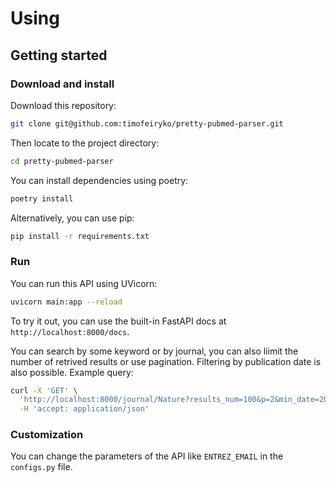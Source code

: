 # Using

## Getting started

### Download and install

Download this repository:

```bash
git clone git@github.com:timofeiryko/pretty-pubmed-parser.git
```

Then locate to the project directory:

```bash
cd pretty-pubmed-parser
```

You can install dependencies using poetry:

```bash
poetry install
```

Alternatively, you can use pip:

```bash
pip install -r requirements.txt
```

### Run

You can run this API using UVicorn:

```bash
uvicorn main:app --reload
```

To try it out, you can use the built-in FastAPI docs at `http://localhost:8000/docs`.

You can search by some keyword or by journal, you can also liimit the number of retrived results or use pagination. Filtering by publication date is also possible. Example query:

```bash
curl -X 'GET' \
  'http://localhost:8000/journal/Nature?results_num=100&p=2&min_date=2020%2F01%2F01&max_date=2022%2F01%2F01' \
  -H 'accept: application/json'
```

### Customization

You can change the parameters of the API like `ENTREZ_EMAIL` in the `configs.py` file.
